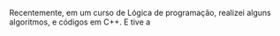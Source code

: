 Recentemente, em um curso de Lógica de programação, realizei alguns algoritmos, 
e códigos em C++. E tive a
